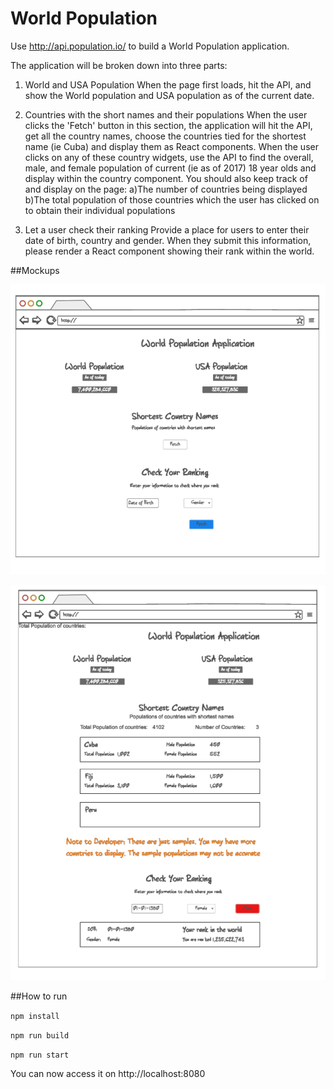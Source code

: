 # World Population


Use http://api.population.io/ to build a World Population application.

The application will be broken down into three parts:
1) World and USA Population
                    When the page first loads, hit the API, and show the World population and USA population as of the current date.

2) Countries with the short names and their populations
                    When the user clicks the 'Fetch' button in this section, the application will hit the API, get all the country names, choose the countries tied for the shortest name (ie Cuba) and display them as React components. When the user clicks on any of these country widgets, use the API to find the overall, male, and female population of current (ie as of 2017) 18 year olds and display within the country component.
You should also keep track of and display on the page:
                    a)The number of countries being displayed
                    b)The total population of those countries which the user has clicked on to obtain their individual populations

3) Let a user check their ranking
                    Provide a place for users to enter their date of birth, country and gender. When they submit this information, please render a React component showing their rank within the world.


 ##Mockups

![alt text](screenshots/screen1.png "Screen 1")

![alt text](screenshots/screen2.png "Screen 2")

 ##How to run

```npm install```

```npm run build```

```npm run start``` 

You can now access it on http://localhost:8080

